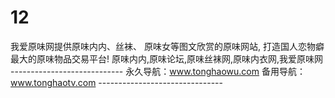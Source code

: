 # 12
我爱原味网提供原味内内、丝袜、 原味女等图文欣赏的原味网站, 打造国人恋物癖最大的原味物品交易平台! 原味内内,原味论坛,原味丝袜网,原味内衣网,我爱原味网 ---------------------------- 永久导航：www.tonghaowu.com  备用导航：www.tonghaotv.com -------------------------------
